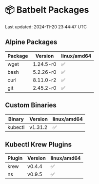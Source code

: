 # 📦 Batbelt Packages

Last updated: 2024-11-20 23:44:47 UTC

## Alpine Packages
| Package | Version | linux/amd64 |
|---------|----------|---------|
| wget | 1.24.5-r0 | ✅ |
| bash | 5.2.26-r0 | ✅ |
| curl | 8.11.0-r2 | ✅ |
| git | 2.45.2-r0 | ✅ |

## Custom Binaries
| Binary | Version | linux/amd64 |
|---------|----------|---------|
| kubectl | v1.31.2 | ✅ |

## Kubectl Krew Plugins
| Plugin | Version | linux/amd64 |
|---------|----------|---------|
| krew | v0.4.4 | ✅ |
| ns | v0.9.5 | ✅ |
